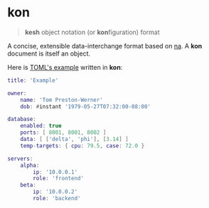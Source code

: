 # kon

> **kesh** object notation (or **kon**figuration) format

A concise, extensible data-interchange format based on [na](https://github.com/kesh-lang/na). A **kon** document is itself an object.

Here is [TOML's example](https://toml.io/) written in **kon**:

```lua
title: 'Example'

owner:
    name: 'Tom Preston-Werner'
    dob: #instant '1979-05-27T07:32:00-08:00'

database:
    enabled: true
    ports: [ 8001, 8001, 8002 ]
    data: [ ['delta', 'phi'], [3.14] ]
    temp-targets: { cpu: 79.5, case: 72.0 }

servers:
    alpha:
        ip: '10.0.0.1'
        role: 'frontend'
    beta:
        ip: '10.0.0.2'
        role: 'backend'
```

